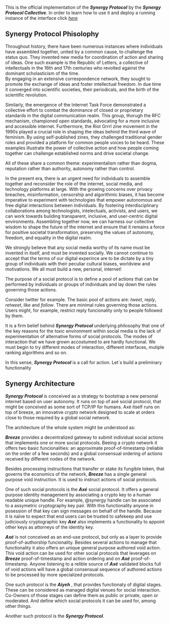 This is the official implementation of the ***Synergy Protocol*** by the 
***Synergy Protocol Collective***. In order to learn how to use it and deploy a 
running instance of the interface click 
*[here](https://github.com/lienkolabs/synergy/blob/main/how.md)*

## Synergy Protocol Phisolophy

Throughout history, there have been numerous instances where individuals have 
assembled together, united by a common cause, to challenge the status quo. They 
invented new media for coordination of action and sharing of ideas. One such 
example is the Republic of Letters, a collective of intellectuals in the 16th 
and 17th centuries who revolted against the dominant scholasticism of the time.  
By engaging in an extensive correspondence network, they sought to promote the 
exchange of ideas and foster intellectual freedom. In due time it converged into
scientific societies, their periodicals, and the birth of the scientific 
revolution.

Similarly, the emergence of the Internet Task Force demonstrated a collective 
effort to combat the dominance of closed or proprietary standards in the digital 
communication realm. This group, thorugh the RFC mechanism, championed open 
standards, advocating for a more inclusive and accessible internet. Furthermore, 
the Riot Grrrl zine movement in the 1990s played a crucial role in shaping the 
ideas behind the third wave of feminism. By using self-published zines, they 
challenged traditional gender roles and provided a platform for common people 
voices to be heard. These examples illustrate the power of collective action and 
how people coming together can challenge established norms and drive societal 
change.

All of these share a common theme: experimentalism rather than dogma, reputation 
rather than authority, autonomy rather than control. 

In the present era, there is an urgent need for individuals to assemble together 
and reconsider the role of the internet, social media, and technology platforms 
at large. With the growing concerns over privacy breaches, misinformation, 
censorship and algorithmic biases, it has become imperative to experiment with 
technologies that empower autonomous and free digital interactions between 
individuals. By fostering interdisciplinary collaborations among technologists, 
intelectuals, activists, and users, we can work towards building transparent, 
inclusive, and user-centric digital environments. Assembling together now, we 
can harness our collective wisdom to shape the future of the internet and ensure 
that it remains a force for positive societal transformation, preserving the 
values of autonomy, freedom, and equality in the digital realm.

We strongly believe that any social media worthy of its name must be invented in 
itself, and must be invented socially. We cannot continue to accept that the 
terms of our digital experince are to be dictate by a tiny group of individuals 
with their peculiar cultural biases, worldview and motivations. We all must build 
a new, personal, internet!

The purpose of a social protocol is to define a pool of actions that can be 
performed by individuals or groups of individuals and lay down the rules 
governing those actions. 

Consider twitter for example. The basic pool of actions are: *tweet*, *reply*, 
*retweet*, *like* and *follow*. There are minimal rules governing those actions.
Users might, for example, restrict reply funcionality only to people followed by
them. 

It is a firm belief behind ***Synergy Protocol*** underlying philosophy that one of
the key reasons for the toxic environment within social media is the lack of 
experimentation of alternative forms of social protocols. The modes of 
interaction that we have grown accostumed to are hardly functional. We must 
begin to try different modes of interaction, different interfaces, mutiple ranking
algorithms and so on. 

In this sense, ***Synergy Protocol*** is a call for action. Let´s build a 
preliminary functionality 


## Synergy Architecture

***Synergy Protocol*** is conceived as a strategy to bootstrap a new personal internet 
based on user autonomy. It runs on top of axé social protocol, that might be
conceived as some sort of TCP/IP for humans. Axé itself runs on top of breeze, 
an innovative crypto network designed to scale at orders close to those required
by a global social network. 

The architecture of the whole system might be understood as:

***Breeze*** provides a decentralized gateway to submit individual social actions
that implements one or more social protocols. Beeing a crypto network it offers
two basic funcionalities: an approximate proof-of-timestamp (reliable on the 
order of a few seconds) and a global consensual ordering of actions received by 
different nodes of the network. 

Besides processing instructions that transfer or stake its fungible token,
that governs the economics of the network, ***Breeze*** has a single general purpose 
void instruction. It is used to instruct actions of social protocols. 

One of such social protocols is the ***Axé*** social protocol. It offers a general 
purpose identity management by associating a crypto key to a human readable
unique handle. For example, @synergy handle can be associated to a assymetric
cryptography key pair. With this functionality anyone in posession of that key
can sign messages on behalf of the handle. Because it is naïve to expect that 
end users can be trusted to safekeep and use judiciously cryptographic key ***Axé***
also implements a functionality to appoint other keys as attorneys of the 
identity key. 

***Axé*** is not conceived as an end-use protocol, but only as a layer to provide 
proof-of-authorship funcionality. Besides several actions to manage that 
functionality it also offers an unique general purpose authored void action. 
This void action can be used for other social protocols that leverages on 
***Breeze*** proof-of-timestamp and action ordering and on ***Axé*** proof-of-timestamp. 
Anyone listening to a relible source of ***Axé*** validated blocks full of void 
actions will have a global consensual sequence of authored actions to be 
processed by more specialized protocols. 

One such protocol is the ***Aiyeh***  , that provides functionaty of digital
stages. These can be considered as managed digital venues for social 
interaction. Co-Owners of those stages can define them as public or private, 
open or moderated. And define which social protocols it can be used for, among
other things. 

Another such protocol is the ***Synergy Protocol***. 

